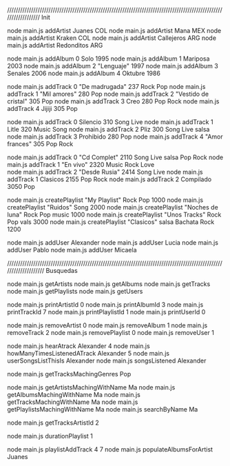 //////////////////////////////////////////////////////////////////////////////////////////////////////////////////
Init

node main.js addArtist Juanes COL
node main.js addArtist Mana MEX
node main.js addArtist Kraken COL
node main.js addArtist Callejeros ARG
node main.js addArtist Redonditos ARG

node main.js addAlbum 0 Solo 1995
node main.js addAlbum 1 Mariposa 2003
node main.js addAlbum 2 "Lenguaje"  1997
node main.js addAlbum 3 Senales  2006
node main.js addAlbum 4 Oktubre 1986

node main.js addTrack 0 "De madrugada" 237 Rock Pop
node main.js addTrack 1 "Mil amores" 280  Pop
node main.js addTrack 2 "Vestido de cristal" 305  Pop
node main.js addTrack 3 Creo 280  Pop Rock
node main.js addTrack 4 Jijiji 305  Pop

node main.js addTrack 0 Silencio  310 Song Live
node main.js addTrack 1 Litle 320  Music Song 
node main.js addTrack 2 Pliz  300 Song Live salsa
node main.js addTrack 3 Prohibido 280  Pop
node main.js addTrack 4 "Amor frances" 305  Pop Rock

node main.js addTrack 0 "Cd Complet"  2110 Song Live salsa Pop Rock
node main.js addTrack 1 "En vivo"  2320  Music Rock Love  
node main.js addTrack 2 "Desde Rusia"  2414 Song Live
node main.js addTrack 1 Clasicos 2155  Pop Rock 
node main.js addTrack 2 Compilado 3050  Pop

node main.js createPlaylist "My Playlist" Rock Pop 1000
node main.js createPlaylist "Ruidos" Song 2000
node main.js createPlaylist "Noches de luna" Rock Pop music 1000
node main.js createPlaylist "Unos Tracks" Rock Pop vals 3000
node main.js createPlaylist "Clasicos" salsa Bachata  Rock 1200


node main.js addUser Alexander
node main.js addUser Lucia
node main.js addUser Pablo
node main.js addUser Micaela





////////////////////////////////////////////////////////////////////////////////////////////////////////////////////
Busquedas

node main.js getArtists
node main.js getAlbums
node main.js getTracks
node main.js getPlaylists
node main.js getUsers

node main.js printArtistId 0
node main.js printAlbumId 3
node main.js printTrackId 7
node main.js printPlaylistId 1
node main.js printUserId 0

node main.js removeArtist 0
node main.js removeAlbum 1
node main.js removeTrack 2
node main.js removePlaylist 0
node main.js removeUser 1

node main.js hearAtrack Alexander 4
node main.js howManyTimesListenedATrack Alexander 5
node main.js userSongsListThisIs Alexander
node main.js songsListened Alexander


node main.js getTracksMachingGenres Pop

node main.js getArtistsMachingWithName Ma
node main.js getAlbumsMachingWithName Ma
node main.js getTracksMachingWithName Ma
node main.js getPlaylistsMachingWithName Ma
node main.js searchByName Ma

node main.js getTracksArtistId 2


node main.js durationPlaylist 1

node main.js playlistAddTrack 4 7
node main.js populateAlbumsForArtist Juanes






















